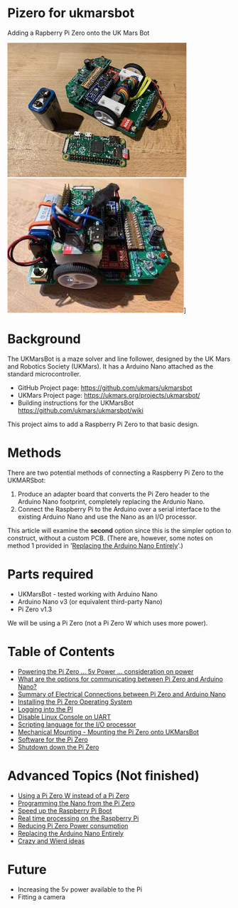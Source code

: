 # Pizero for ukmarsbot
Adding a Rapberry Pi Zero onto the UK Mars Bot

![UKMarsBot and Pi Zero](images/ukmarsbot_pizero.jpeg)
![UKMarsBot_and_Pi](images/pi_mid_mount_fitted_small.jpg)]

# Background
The UKMarsBot is a maze solver and line follower, designed by the UK Mars and Robotics Society (UKMars). It has a Arduino Nano attached as the standard microcontroller. 

 - GitHub Project page: https://github.com/ukmars/ukmarsbot
 - UKMars Project page: https://ukmars.org/projects/ukmarsbot/
 - Building instructions for the UKMarsBot https://github.com/ukmars/ukmarsbot/wiki

This project aims to add a Raspberry Pi Zero to that basic design.


# Methods

There are two potential methods of connecting a Raspberry Pi Zero to the UKMARSbot:

1. Produce an adapter board that converts the Pi Zero header to the Arduino Nano footprint, completely replacing the Ardunio Nano. 
2. Connect the Raspberry Pi to the Arduino over a serial interface to the existing Arduino Nano and use the Nano as an I/O processor.

This article will examine the **second** option since this is the simpler option to construct, without a custom PCB. (There are, however, some notes on method 1 provided in '[Replacing the Arduino Nano Entirely](Documentation/Nano_Replacement.md)'.)



# Parts required 
  - UKMarsBot - tested working with Arduino Nano
  - Arduino Nano v3 (or equivalent third-party Nano)
  - Pi Zero v1.3

We will be using a Pi Zero (not a Pi Zero W which uses more power).


# Table of Contents
 - [Powering the Pi Zero … 5v Power … consideration on power](Documentation/Power_Requirements_Detail.md)
 - [What are the options for communicating between Pi Zero and Arduino Nano?](Documentation/Connections_Options.md)
 - [Summary of Electrical Connections between Pi Zero and Arduino Nano](Documentation/Connections_UART_Detail.md)
 - [Installing the Pi Zero Operating System](Documentation/Install_PiZero_OS.md)
 - [Logging into the PI](Documentation/Logging_into_Pi.md)
 - [Disable Linux Console on UART](Documentation/Disable_Linux_Console_on_UART.md)
 - [Scripting language for the I/O processor](Documentation/Pi_and_Nano_Software.md)
 - [Mechanical Mounting - Mounting the Pi Zero onto UKMarsBot](Documentation/Mechanical.md)
 - [Software for the Pi Zero](Documentation/Pi_Zero_Software.md)
 - [Shutdown down the Pi Zero](Documentation/Shutdown_Pi_Automatically.md)

# Advanced Topics (Not finished)
 - [Using a Pi Zero W instead of a Pi Zero](Documentation/Pi_Zero_W.md)
 - [Programming the Nano from the Pi Zero](Documentation/Programming_the_Nano.md)
 - [Speed up the Raspberry Pi Boot](Documentation/Speed_up_Pi_Boot.md)
 - [Real time processing on the Raspberry Pi](Documentation/Pi_Real-Time.md)
 - [Reducing Pi Zero Power consumption](Documentation/Reducing_Power_Consumption.md)
 - [Replacing the Arduino Nano Entirely](Documentation/Nano_Replacement.md)
 - [Crazy and Wierd ideas](Documentation/Other_Crazy_Ideas.md)

# Future
 - Increasing the 5v power available to the Pi
 - Fitting a camera



